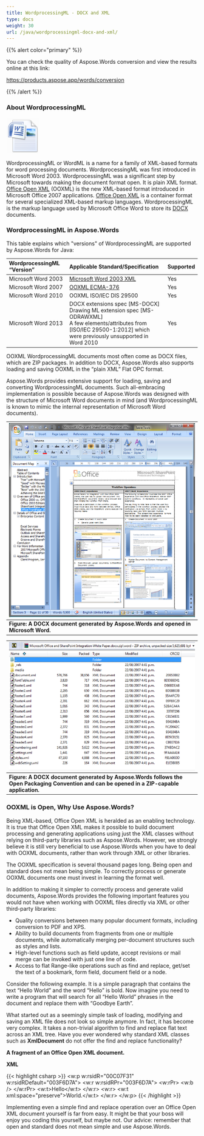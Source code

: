 ```yaml
---
title: WordprocessingML - DOCX and XML
type: docs
weight: 30
url: /java/wordprocessingml-docx-and-xml/
---
```


{{% alert color="primary" %}} 

You can check the quality of Aspose.Words conversion and view the results online at this link:

<https://products.aspose.app/words/conversion>

{{% /alert %}} 

### **About WordprocessingML**

![todo:image_alt_text](wordprocessingml-docx-and-xml_1.png)

WordprocessingML or WordML is a name for a family of XML-based formats for word processing documents.
WordprocessingML was first introduced in Microsoft Word 2003. WordprocessingML was a significant step by Microsoft towards making the document format open. It is plain XML format.
[Office Open XML](http://en.wikipedia.org/wiki/Office_Open_XML) (OOXML) is the new XML-based format introduced in Microsoft Office 2007 applications. [Office Open XML](http://en.wikipedia.org/wiki/Office_Open_XML) is a container format for several specialized XML-based markup languages. WordprocessingML is the markup language used by Microsoft Office Word to store its [DOCX ](https://docs.fileformat.com/word-processing/docx/)documents.

### **WordprocessingML in Aspose.Words**

This table explains which "versions" of WordprocessingML are supported by Aspose.Words for Java:

|**WordprocessingML “Version”**|**Applicable Standard/Specification**|**Supported**|
| :- | :- | :- |
|Microsoft Word 2003|[Microsoft Word 2003 XML](http://en.wikipedia.org/wiki/Microsoft_Office_XML_formats)|Yes|
|Microsoft Word 2007|[OOXML ECMA-376](http://www.ecma-international.org/publications/standards/Ecma-376.htm)|Yes|
|Microsoft Word 2010|OOXML ISO/IEC DIS 29500|Yes|
|Microsoft Word 2013|DOCX extensions spec [MS-DOCX]<br>Drawing ML extension spec [MS-ODRAWXML]<br>A few elements/attributes from [ISO/IEC 29500-1:2012] which were previously unsupported in Word 2010|Yes|

OOXML WordprocessingML documents most often come as DOCX files, which are ZIP packages. In addition to DOCX, Aspose.Words also supports loading and saving OOXML in the “plain XML” Flat OPC format.

Aspose.Words provides extensive support for loading, saving and converting WordprocessingML documents. Such all-embracing implementation is possible because of Aspose.Words was designed with the structure of Microsoft Word documents in mind (and WordprocessingML is known to mimic the internal representation of Microsoft Word documents).

|![todo:image_alt_text](wordprocessingml-docx-and-xml_2.png)|
| :- |
|**Figure: A DOCX document generated by Aspose.Words and opened in Microsoft Word.**|


|![todo:image_alt_text](wordprocessingml-docx-and-xml_3.png)|
| :- |
|**Figure: A DOCX document generated by Aspose.Words follows the Open Packaging Convention and can be opened in a ZIP-capable application.**|

### **OOXML is Open, Why Use Aspose.Words?**

Being XML-based, Office Open XML is heralded as an enabling technology. It is true that Office Open XML makes it possible to build document processing and generating applications using just the XML classes without relying on third-party libraries such as Aspose.Words. However, we strongly believe it is still very beneficial to use Aspose.Words when you have to deal with OOXML documents, rather than work through XML or other libraries.

The OOXML specification is several thousand pages long. Being open and standard does not mean being simple. To correctly process or generate OOXML documents one must invest in learning the format well.

In addition to making it simpler to correctly process and generate valid documents, Aspose.Words provides the following important features you would not have when working with OOXML files directly via XML or other third-party libraries:

- Quality conversions between many popular document formats, including conversion to PDF and XPS.
- Ability to build documents from fragments from one or multiple documents, while automatically merging per-document structures such as styles and lists.
- High-level functions such as field update, accept revisions or mail merge can be invoked with just one line of code.
- Access to flat Range-like operations such as find and replace, get/set the text of a bookmark, form field, document field or a node.

Consider the following example. It is a simple paragraph that contains the text “Hello World” and the word “Hello” is bold. Now imagine you need to write a program that will search for all “Hello World” phrases in the document and replace them with “Goodbye Earth”.

What started out as a seemingly simple task of loading, modifying and saving an XML file does not look so simple anymore. In fact, it has become very complex. It takes a non-trivial algorithm to find and replace flat text across an XML tree. Have you ever wondered why standard XML classes such as **XmlDocument** do not offer the find and replace functionality?

**A fragment of an Office Open XML document.**

**XML**

{{< highlight csharp >}}
<w:p w:rsidR="00C07F31" w:rsidRDefault="003F6D7A">
<w:r w:rsidRPr="003F6D7A">
<w:rPr>
<w:b /> 
</w:rPr>
<w:t>Hello</w:t> 
</w:r>
<w:r>
<w:t xml:space="preserve">World.</w:t> 
</w:r>
</w:p>
{{< /highlight >}}

Implementing even a simple find and replace operation over an Office Open XML document yourself is far from easy. It might be that your boss will enjoy you coding this yourself, but maybe not. Our advice: remember that open and standard does not mean simple and use Aspose.Words.
